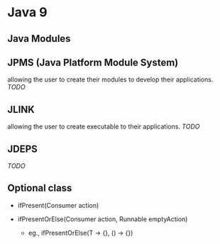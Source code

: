 
# Java 9

## Java Modules

## JPMS (Java Platform Module System)

allowing the user to create their modules to develop their applications.
_TODO_

## JLINK

allowing the user to create executable to their applications.
_TODO_

## JDEPS

_TODO_


## Optional class

 * ifPresent(Consumer action)
 
 * ifPresentOrElse(Consumer action, Runnable emptyAction)
    * eg., ifPresentOrElse(T -> {}, () -> {})

